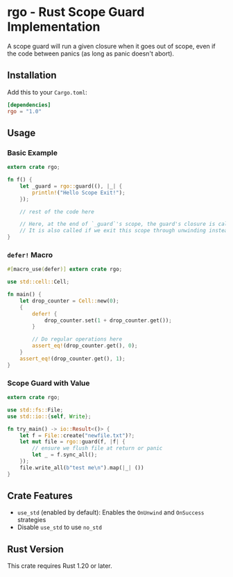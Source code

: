 # rgo - Rust Scope Guard Implementation

A scope guard will run a given closure when it goes out of scope, even if the code between panics (as long as panic doesn't abort).

## Installation

Add this to your `Cargo.toml`:

```toml
[dependencies]
rgo = "1.0"
```

## Usage

### Basic Example

```rust
extern crate rgo;

fn f() {
    let _guard = rgo::guard((), |_| {
        println!("Hello Scope Exit!");
    });

    // rest of the code here

    // Here, at the end of `_guard`'s scope, the guard's closure is called
    // It is also called if we exit this scope through unwinding instead
}
```

### `defer!` Macro

```rust
#[macro_use(defer)] extern crate rgo;

use std::cell::Cell;

fn main() {
    let drop_counter = Cell::new(0);
    {
        defer! {
            drop_counter.set(1 + drop_counter.get());
        }

        // Do regular operations here
        assert_eq!(drop_counter.get(), 0);
    }
    assert_eq!(drop_counter.get(), 1);
}
```

### Scope Guard with Value

```rust
extern crate rgo;

use std::fs::File;
use std::io::{self, Write};

fn try_main() -> io::Result<()> {
    let f = File::create("newfile.txt")?;
    let mut file = rgo::guard(f, |f| {
        // ensure we flush file at return or panic
        let _ = f.sync_all();
    });
    file.write_all(b"test me\n").map(|_| ())
}
```

## Crate Features

- `use_std` (enabled by default): Enables the `OnUnwind` and `OnSuccess` strategies
- Disable `use_std` to use `no_std`

## Rust Version

This crate requires Rust 1.20 or later.